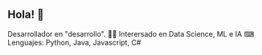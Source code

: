 ## Hola! 👋

Desarrollador en "desarrollo".
👨‍🔬 Interersado en Data Science, ML e IA
⌨ Lenguajes: Python, Java, Javascript, C#


<!--
**VictordotCC/VictordotCC** is a ✨ _special_ ✨ repository because its `README.md` (this file) appears on your GitHub profile.

Here are some ideas to get you started:

- 🔭 I’m currently working on ...
- 🌱 I’m currently learning ...
- 👯 I’m looking to collaborate on ...
- 🤔 I’m looking for help with ...
- 💬 Ask me about ...
- 📫 How to reach me: ...
- 😄 Pronouns: ...
- ⚡ Fun fact: ...
-->
